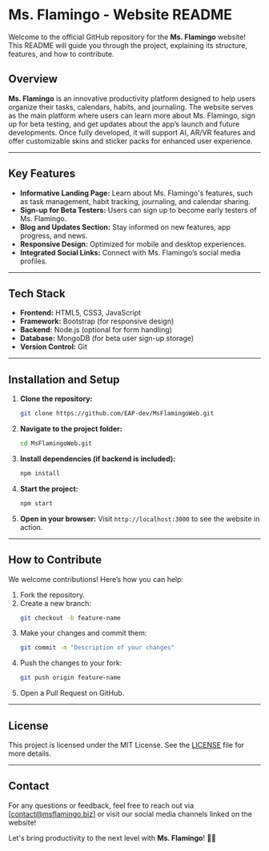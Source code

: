 # Ms. Flamingo - Website README

Welcome to the official GitHub repository for the **Ms. Flamingo** website! This README will guide you through the project, explaining its structure, features, and how to contribute.

## Overview

**Ms. Flamingo** is an innovative productivity platform designed to help users organize their tasks, calendars, habits, and journaling. The website serves as the main platform where users can learn more about Ms. Flamingo, sign up for beta testing, and get updates about the app’s launch and future developments. Once fully developed, it will support AI, AR/VR features and offer customizable skins and sticker packs for enhanced user experience.

---

## Key Features

- **Informative Landing Page:** Learn about Ms. Flamingo's features, such as task management, habit tracking, journaling, and calendar sharing.
- **Sign-up for Beta Testers:** Users can sign up to become early testers of Ms. Flamingo.
- **Blog and Updates Section:** Stay informed on new features, app progress, and news.
- **Responsive Design:** Optimized for mobile and desktop experiences.
- **Integrated Social Links:** Connect with Ms. Flamingo’s social media profiles.

---

## Tech Stack

- **Frontend:** HTML5, CSS3, JavaScript
- **Framework:** Bootstrap (for responsive design)
- **Backend:** Node.js (optional for form handling)
- **Database:** MongoDB (for beta user sign-up storage)
- **Version Control:** Git

---

## Installation and Setup

1. **Clone the repository:**
   ```bash
   git clone https://github.com/EAP-dev/MsFlamingoWeb.git
   ```

2. **Navigate to the project folder:**
   ```bash
   cd MsFlamingoWeb.git
   ```

3. **Install dependencies (if backend is included):**
   ```bash
   npm install
   ```

4. **Start the project:**
   ```bash
   npm start
   ```

5. **Open in your browser:**
   Visit `http://localhost:3000` to see the website in action.

---

## How to Contribute

We welcome contributions! Here’s how you can help:

1. Fork the repository.
2. Create a new branch:
   ```bash
   git checkout -b feature-name
   ```
3. Make your changes and commit them:
   ```bash
   git commit -m "Description of your changes"
   ```
4. Push the changes to your fork:
   ```bash
   git push origin feature-name
   ```
5. Open a Pull Request on GitHub.

---

## License

This project is licensed under the MIT License. See the [LICENSE](LICENSE) file for more details.

---

## Contact

For any questions or feedback, feel free to reach out via [contact@msflamingo.biz] or visit our social media channels linked on the website!

Let's bring productivity to the next level with **Ms. Flamingo**! 🦩✨
